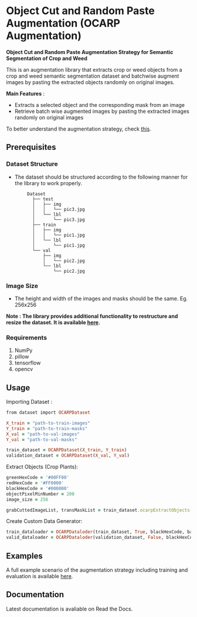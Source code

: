 # Object Cut and Random Paste Augmentation (OCARP Augmentation)
<b>Object Cut and Random Paste Augmentation Strategy for Semantic Segmentation of Crop and Weed</b>

This is an augmentation library that extracts crop or weed objects from a crop and weed semantic segmentation dataset and batchwise augment images by pasting the extracted objects randomly on original images. 

<b>Main Features</b> :
<ul>
  <li>Extracts a selected object and the corresponding mask from an image</li>
  <li>Retrieve batch wise augmented images by pasting the extracted images randomly on original images</li>
</ul>
To better understand the augmentation strategy, check <a href = "Documents/OCARP Augmentation Strategy.pdf">this</a>.

<h2>Prerequisites</h2>

<h3>Dataset Structure</h3>
<ul>
  <li>The dataset should be structured according to the following manner for the library to work properly.</li>
</ul>

            Dataset
              ├── test
              │   ├── img
              │   │   └── pic3.jpg
              │   └── lbl
              │       └── pic3.jpg
              ├── train
              │   ├── img
              │   │   └── pic1.jpg
              │   └── lbl
              │       └── pic1.jpg
              └── val
                  ├── img
                  │   └── pic2.jpg
                  └── lbl
                      └── pic2.jpg                 
<h3>Image Size</h3>
<ul>
  <li>The height and width of the images and masks should be the same. Eg. 256x256</li>
</ul>

**Note : The library provides additional functionality to restructure and resize the dataset. It is available <a href = "restructure.py">here</a>.**

<h3>Requirements</h3>
<ol>
  <li>NumPy</li>
  <li>pillow</li>
  <li>tensorflow</li>
  <li>opencv</li>
</ol>

<h2>Usage</h2>

Importing Dataset :
```ruby
from dataset import OCARPDataset

X_train = "path-to-train-images"
Y_train = "path-to-train-masks"
X_val = "path-to-val-images"
Y_val = "path-to-val-masks"

train_dataset = OCARPDataset(X_train, Y_train)
validation_dataset = OCARPDataset(X_val, Y_val)
```

Extract Objects (Crop Plants):
```ruby
greenHexCode = '#00FF00'
redHexCode = '#FF0000'
blackHexCode = '#000000'
objectPixelMinNumber = 200
image_size = 256

grabCuttedImageList, transMaskList = train_dataset.ocarpExtractObjects(greenHexCode, redHexCode, blackHexCode, objectPixelMinNumber, image_size)
```

Create Custom Data Generator:
```ruby
train_dataloader = OCARPDataloder(train_dataset, True, blackHexCode, batch_size=3, shuffle=False, grabCuttedImageList = grabCuttedImageList, transMaskList = transMaskList, isPasteAugment = False, isOnlyPasteOnBg = True, objectPasteCount = 1)
valid_dataloader = OCARPDataloder(validation_dataset, False, blackHexCode, batch_size=3, shuffle=False)
```
<h2>Examples</h2>

A full example scenario of the augmentation strategy including training and evaluation is available <a href = "train.py">here</a>.

<h2>Documentation</h2>

Latest documentation is avaliable on Read the Docs.

